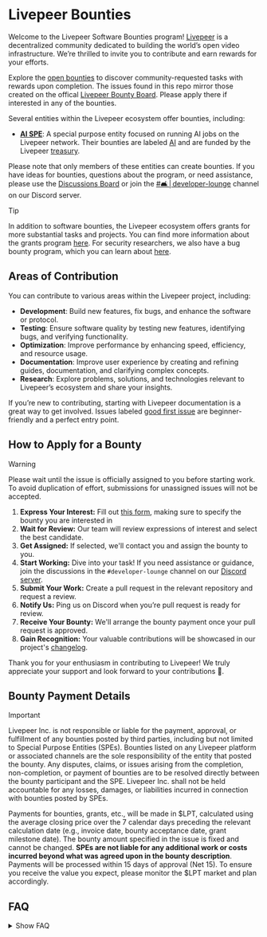 # Livepeer Bounties

Welcome to the Livepeer Software Bounties program! [Livepeer](https://livepeer.org/) is a decentralized community dedicated to building the world’s open video infrastructure. We’re thrilled to invite you to contribute and earn rewards for your efforts. 

Explore the [open bounties](https://livepeer.notion.site/Livepeer-Bounty-Board-13b0a34856878041b9ddecaa1380b2e6) to discover community-requested tasks with rewards upon completion. The issues found in this repo mirror those created on the offical [Livepeer Bounty Board](https://livepeer.notion.site/Livepeer-Bounty-Board-13b0a34856878041b9ddecaa1380b2e6). Please apply there if interested in any of the bounties.

Several entities within the Livepeer ecosystem offer bounties, including:

- **[AI SPE](https://explorer.livepeer.org/treasury/42084921863832634370966409987770520882792921083596034115019946998721416745190)**: A special purpose entity focused on running AI jobs on the Livepeer network. Their bounties are labeled [AI](https://github.com/livepeer/bounties/issues?q=is%3Aopen+is%3Aissue+no%3Aassignee+label%3AAI) and are funded by the Livepeer [treasury](https://dune.com/dob/livepeer-treasury).

Please note that only members of these entities can create bounties. If you have ideas for bounties, questions about the program, or need assistance, please use the [Discussions Board](https://github.com/livepeer/bounties/discussions) or join the [#🛋│developer-lounge](https://discord.com/channels/423160867534929930/1051963444598943784) channel on our Discord server.

> [!TIP]
> In addition to software bounties, the Livepeer ecosystem offers grants for more substantial tasks and projects. You can find more information about the grants program [here](https://livepeer.org/grants). For security researchers, we also have a bug bounty program, which you can learn about [here](https://immunefi.com/bug-bounty/livepeer/).

## Areas of Contribution

You can contribute to various areas within the Livepeer project, including:

- **Development**: Build new features, fix bugs, and enhance the software or protocol.
- **Testing**: Ensure software quality by testing new features, identifying bugs, and verifying functionality.
- **Optimization**: Improve performance by enhancing speed, efficiency, and resource usage.
- **Documentation**: Improve user experience by creating and refining guides, documentation, and clarifying complex concepts.
- **Research**: Explore problems, solutions, and technologies relevant to Livepeer’s ecosystem and share your insights.

If you’re new to contributing, starting with Livepeer documentation is a great way to get involved. Issues labeled [good first issue](https://github.com/livepeer/bounties/issues?q=is%3Aopen+is%3Aissue+no%3Aassignee+label%3A%22good+first+issue%22+) are beginner-friendly and a perfect entry point.

## How to Apply for a Bounty

> [!WARNING]
> Please wait until the issue is officially assigned to you before starting work. To avoid duplication of effort, submissions for unassigned issues will not be accepted.

1. **Express Your Interest:** Fill out [this form](https://www.notion.so/13f0a34856878045ba5be0218bc28d3f?pvs=21), making sure to specify the bounty you are interested in
2. **Wait for Review:** Our team will review expressions of interest and select the best candidate.
3. **Get Assigned:** If selected, we'll contact you and assign the bounty to you.
4. **Start Working:** Dive into your task! If you need assistance or guidance, join the discussions in the `#developer-lounge` channel on our [Discord server](https://discord.gg/livepeer).
5. **Submit Your Work:** Create a pull request in the relevant repository and request a review.
6. **Notify Us:** Ping us on Discord when you’re pull request is ready for review.
7. **Receive Your Bounty:** We'll arrange the bounty payment once your pull request is approved.
8. **Gain Recognition:** Your valuable contributions will be showcased in our project's [changelog](https://livepeer-ai.productlane.com/changelog).

Thank you for your enthusiasm in contributing to Livepeer! We truly appreciate your support and look forward to your contributions 💛.

## Bounty Payment Details

> [!IMPORTANT]
> Livepeer Inc. is not responsible or liable for the payment, approval, or fulfillment of any bounties posted by third parties, including but not limited to Special Purpose Entities (SPEs). Bounties listed on any Livepeer platform or associated channels are the sole responsibility of the entity that posted the bounty. Any disputes, claims, or issues arising from the completion, non-completion, or payment of bounties are to be resolved directly between the bounty participant and the SPE. Livepeer Inc. shall not be held accountable for any losses, damages, or liabilities incurred in connection with bounties posted by SPEs.

Payments for bounties, grants, etc., will be made in $LPT, calculated using the average closing price over the 7 calendar days preceding the relevant calculation date (e.g., invoice date, bounty acceptance date, grant milestone date). The bounty amount specified in the issue is fixed and cannot be changed. **SPEs are not liable for any additional work or costs incurred beyond what was agreed upon in the bounty description**. Payments will be processed within 15 days of approval (Net 15). To ensure you receive the value you expect, please monitor the $LPT market and plan accordingly.

## FAQ

<details>
<summary>Show FAQ</summary>

- **Will I receive support while working on a bounty?**  
  Absolutely! We’re committed to providing all the information and resources you need to complete your task successfully. If you need further assistance or have any questions, feel free to comment on the issue or reach out in the [#🛋│developer-lounge](https://discord.com/channels/423160867534929930/1051963444598943784) channel on our Discord server.
- **What currency will I receive the bounty in?**  
  Bounties are paid in Livepeer’s native token, $LPT.
- **I have a bounty idea. How can I propose it?**  
  If you have an idea for a bounty, please share it in the `💡 ideas` category on the [Discussions Board](https://github.com/livepeer/bounties/discussions/new?category=ideas).

</details>
